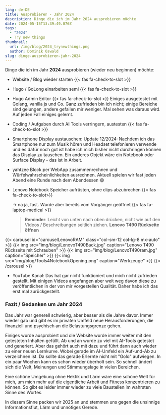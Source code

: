 ```yaml
---
lang: de-DE
title: Ausprobieren - Jahr 2024
description: Dinge die ich im Jahr 2024 ausprobieren möchte
date: 2024-05-15T13:39:49.076Z
tags:
  - "2024"
  - Try new things
thumbnail:
  url: /img/blog/2024_trynewthings.png
  author: Dominik Oswald
slug: dinge-ausprobieren-jahr-2024
---
```


Dinge die ich im Jahr **2024** ausprobieren (wieder neu beginnen) möchte:

- Website / Blog wieder starten {{< fas fa-check-to-slot >}}
- Hugo / GoLong einarbeiten semi {{< fas fa-check-to-slot >}}
- Hugo Admin Editor {{< fas fa-check-to-slot >}} Einiges ausgetestet mit Golang, vanilla js und Co. Ganz zufrieden bin ich nicht; einige Bereiche sind gelungen, andere gefallen mir weniger. Mal sehen was daraus wird. Auf jeden Fall einiges gelernt.
- Coding / Aufgaben durch AI Tools verringern, austesten {{< fas fa-check-to-slot >}}
- Smartphone Display austauschen: Update 12/2024: Nachdem ich das Smartphone nur zum Musik hören und Headset telefonieren verwende und es dafür noch gut ist habe ich mich bisher nicht durchringen können das Display zu tauschen. Ein anderes Objekt wäre ein Notebook oder Surface Display - das ist in Arbeit.
- yahtzee Block per WebApp zusammenrechnen und Würfelwahrscheinlichkeiten ausrechnen. Aktuell spielen wir fast jeden Abend eine Runde nach dem Abendessen :smile:
- Lenovo Notebook Speicher aufrüsten, ohne clips abzubrechen {{< fas fa-check-to-slot>}}

   -> na ja, fast. Wurde aber bereits vom Vorgänger geöffnet {{< fas fa-laptop-medical >}}

   > **Reminder**: Leicht von unten nach oben drücken, nicht wie auf den Videos / Beschreibungen seitlich ziehen.
   > **Lenovo T490 Rückseite öffnen**

{{< carousel id="carouselLenovoRAM" class="col-sm-12 col-lg-8 mx-auto" >}}
  {{< img src="img/blog/LenovoT490Back.jpg" caption="Lenovo T490 Rückseite mit Schrauben" >}}
  {{< img src="img/blog/LenovoT490ram.jpg" caption="Speicher" >}}
  {{< img src="img/blog/Tools4NotebookOpening.png" caption="Werkzeuge" >}}
{{< /carousel >}}

- YouTube Kanal: Das hat gar nicht funktioniert und mich nicht zufrieden gestellt. Mit einigen Videos angefangen aber weit weg davon diese zu veröffentlichen in der von mir vorgestellen Qualität. Daher habe ich das erst mal zurückgestellt.

### Fazit / Gedanken um Jahr 2024

Das Jahr war generell schwierig, aber besser als die Jahre davor. Immer wieder gab und gibt es im privaten Umfeld neue Herausforderungen, die finanziell und psychisch an die Belastungsgrenze gehen.

Einiges wurde ausprobiert und die Website wurde immer weiter mit den getesteten Inhalten gefüllt. Ab und an wurde zu viel mit AI-Tools getestet und generiert. Aber das gehört auch mit dazu und führt dann auch wieder zu einer neuen Lernkurve. Wobei gerade im AI-Umfeld ein Auf-und-Ab zu verzeichnen ist. Da sollte das gerade Erlernte nicht mit "Gold" aufwiegen. In ein paar Wochen kann es schon wieder überholt sein. So schnell ändert sich die Welt, Meinungen und Stimmungslage in vielen Bereichen.

Eine schöne Umgebung ohne Hektik und Lärm wäre eine schöne Welt für mich, um mich mehr auf die eigentliche Arbeit und Fitness konzentrieren zu können. So gibt es leider immer wieder zu viele Baustellen im wahrsten Sinne des Wortes.

In diesem Sinne packen wir 2025 an und stemmen uns gegen die unsinnige Informationsflut, Lärm und unnötiges Gerede.

